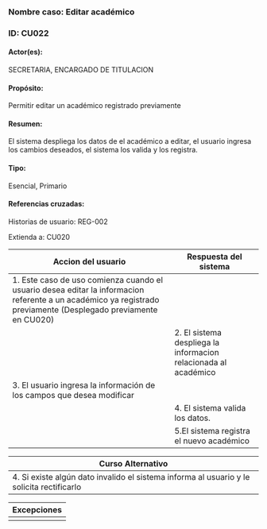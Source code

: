 ### Nombre caso: Editar académico
### ID: CU022
#### Actor(es):
SECRETARIA, ENCARGADO DE TITULACION
#### Propósito:
Permitir editar un académico registrado previamente
#### Resumen:
El sistema despliega los datos de el académico a editar, el usuario ingresa los cambios deseados, el sistema los valida y los registra.
#### Tipo:
Esencial, Primario
#### Referencias cruzadas:
Historias de usuario: REG-002

Extienda a: CU020

|Accion del usuario | Respuesta del sistema|
|-------------------|----------------------|
|1. Este caso de uso comienza cuando el usuario desea editar la informacion referente a un académico ya registrado previamente (Desplegado previamente en CU020)||
||2. El sistema despliega la informacion relacionada al académico|
|3. El usuario ingresa la información de los campos que desea modificar||
||4. El sistema valida los datos.|
||5.El sistema registra el nuevo académico|

|Curso Alternativo|
|-----------------|
|4. Si existe algún dato invalido el sistema informa al usuario y le solicita rectificarlo|

|Excepciones|
|-----------------|
||
